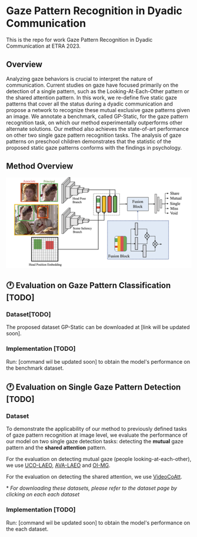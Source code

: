 # Gaze Pattern Recognition in Dyadic Communication

This is the repo for work Gaze Pattern Recognition in Dyadic Communication at ETRA 2023. 

## Overview
Analyzing gaze behaviors is crucial to interpret the nature of communication. Current studies on gaze have focused primarily on the detection of a single pattern, such as the Looking-At-Each-Other pattern or the shared attention pattern. In this work, we re-define five static gaze patterns that cover all the status during a dyadic communication and propose a network to recognize these mutual exclusive gaze patterns given an image. We annotate a benchmark, called GP-Static, for the gaze pattern recognition task, on which our method experimentally outperforms other alternate solutions. Our method also achieves the state-of-art performance on other two single gaze pattern recognition tasks. The analysis of gaze patterns on preschool children demonstrates that the statistic of the proposed static gaze patterns conforms with the findings in psychology.

## Method Overview
![figure](method.png)

## 
##  🕐 Evaluation on Gaze Pattern Classification [TODO]
### Dataset[TODO]
The proposed dataset GP-Static can be downloaded at [link will be updated soon].

### Implementation [TODO]
Run: [command wil be updated soon] to obtain the model's performance on the benchmark dataset.


##  🕐 Evaluation on Single Gaze Pattern Detection [TODO]
### Dataset
To demonstrate the applicability of our method to previously defined tasks of gaze pattern recognition at image level, we evaluate the performance of our model on two single gaze detection tasks: detecting the **mutual** gaze pattern and the **shared attention** pattern.

For the evaluation on detecting mutual gaze (people looking-at-each-other), we use [UCO-LAEO](https://www.robots.ox.ac.uk/~vgg/research/laeonet/main_cvpr2019.html), [AVA-LAEO](https://www.robots.ox.ac.uk/~vgg/research/laeonet/main_cvpr2019.html) and [OI-MG](https://research.google/resources/datasets/google-open-images-mutual-gaze-dataset/).

For the evaluation on detecting the shared attention, we use [VideoCoAtt](http://www.stat.ucla.edu/~lifengfan/shared_attention). 

\* *For downloading these datasets, please refer to the dataset page by clicking on each each dataset*

### Implementation [TODO]

Run: [command wil be updated soon] to obtain the model's performance on the each dataset.
